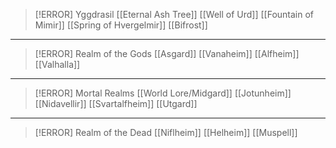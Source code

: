 > [!ERROR] Yggdrasil
[[Eternal Ash Tree]]
[[Well of Urd]]
[[Fountain of Mimir]]
[[Spring of Hvergelmir]]
[[Bifrost]]

***

> [!ERROR] Realm of the Gods
[[Asgard]]
[[Vanaheim]]
[[Alfheim]]
[[Valhalla]]

***

> [!ERROR] Mortal Realms
[[World Lore/Midgard]]
[[Jotunheim]]
[[Nidavellir]]
[[Svartalfheim]]
[[Utgard]]

***

> [!ERROR] Realm of the Dead
[[Niflheim]]
[[Helheim]]
[[Muspell]]